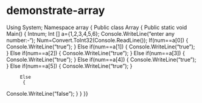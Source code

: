 # demonstrate-array
Using System;
Namespace array
{
    Public class Array
    {
        Public static void Main()
        {
	Intnum;
Int [] a={1,2,3,4,5,6};
Console.WriteLine(“enter any number:-“);
Num=Convert.ToInt32(Console.ReadLine());
If(num==a[0])
          {          	Console.WriteLine(“true”);
          }
          Else	if(num==a[1])
          {         	Console.WriteLine(“true”);
          }
          Else	if(num==a[2])
	{          		Console.WriteLine(“true”);
	}
          Else	if(num==a[3])
	{                Console.WriteLine(“true”);
	}
          Else	if(num==a[4])
	{                Console.WriteLine(“true”);
	}
	Else if(num==a[5])
	{                Console.WriteLine(“true”);
          }

         Else
          {
Console.WriteLine(“false”);
          }
       }
    }}

